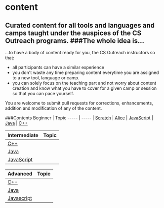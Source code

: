 # content
Curated content for all tools and languages and camps taught under the auspices of the CS Outreach programs. 
###The whole idea is...
----
...to have a body of content ready for you, the CS Outreach instructors so that:
  * all participants can have a similar experience
  * you don't waste any time preparing content everytime you are assigned to a new tool, language or camp.
  * you can solely focus on the teaching part and not worry about content creation and know what you have to cover for a given camp or session so that you can pace yourself.

You are welcome to submit pull requests for corrections, enhancements, addition and modification of any of the content.

###Contents
 Beginner | Topic
----- | -----
 | [Scratch](https://github.com/UTDallasCSO/content/tree/master/scratch)
 | [Alice](https://github.com/UTDallasCSO/content/tree/master/alice)
 | [JavaScript]()
 | [Java]()
 | [C++]()
 
 Intermediate | Topic 
 ----- | -----
 | [C++]()
 | [Java]()
 | [JavaScript]()

Advanced | Topic
 ----- | -----
 | [C++]()
 | [Java]()
 | [Javascript]()
